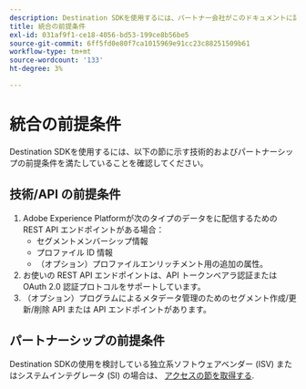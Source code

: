 ```yaml
---
description: Destination SDKを使用するには、パートナー会社がこのドキュメントに記載されている前提条件を満たす必要があります。
title: 統合の前提条件
exl-id: 031af9f1-ce18-4056-bd53-199ce8b56be5
source-git-commit: 6ff5fd0e80f7ca1015969e91cc23c88251509b61
workflow-type: tm+mt
source-wordcount: '133'
ht-degree: 3%

---
```


# 統合の前提条件

Destination SDKを使用するには、以下の節に示す技術的およびパートナーシップの前提条件を満たしていることを確認してください。

## 技術/API の前提条件

1. Adobe Experience Platformが次のタイプのデータをに配信するための REST API エンドポイントがある場合：
   * セグメントメンバーシップ情報
   * プロファイル ID 情報
   * （オプション）プロファイルエンリッチメント用の追加の属性。
2. お使いの REST API エンドポイントは、API トークンベアラ認証または OAuth 2.0 認証プロトコルをサポートしています。
3. （オプション）プログラムによるメタデータ管理のためのセグメント作成/更新/削除 API または API エンドポイントがあります。

## パートナーシップの前提条件

Destination SDKの使用を検討している独立系ソフトウェアベンダー (ISV) またはシステムインテグレータ (SI) の場合は、 [アクセスの節を取得する](./overview.md#get-access).
